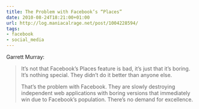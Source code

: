 ```yaml
---
title: The Problem with Facebook’s “Places”
date: 2010-08-24T18:21:00+01:00
url: http://log.maniacalrage.net/post/1004228594/
tags:
- facebook
- social_media
---
```

Garrett Murray:

> It’s not that Facebook’s Places feature is bad, it’s just that it’s boring. It’s nothing special. They didn’t do it better than anyone else.
>
> That’s the problem with Facebook. They are slowly destroying independent web applications with boring versions that immediately win due to Facebook’s population. There’s no demand for excellence.
